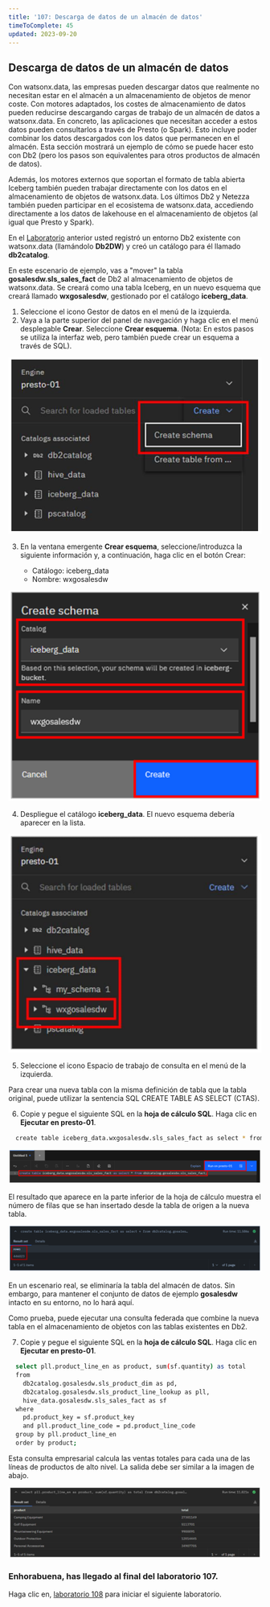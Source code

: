 ```yaml
---
title: '107: Descarga de datos de un almacén de datos'
timeToComplete: 45
updated: 2023-09-20
---
```


## Descarga de datos de un almacén de datos

Con watsonx.data, las empresas pueden descargar datos que realmente no necesitan estar en el almacén a un almacenamiento de objetos de menor coste. Con motores adaptados, los costes de almacenamiento de datos pueden reducirse descargando cargas de trabajo de un almacén de datos a watsonx.data. En concreto, las aplicaciones que necesitan acceder a estos datos pueden consultarlos a través de Presto (o Spark). Esto incluye poder combinar los datos descargados con los datos que permanecen en el almacén. Esta sección mostrará un ejemplo de cómo se puede hacer esto con Db2 (pero los pasos son equivalentes para otros productos de almacén de datos).

Además, los motores externos que soportan el formato de tabla abierta Iceberg también pueden trabajar directamente con los datos en el almacenamiento de objetos de watsonx.data. Los últimos Db2 y Netezza también pueden participar en el ecosistema de watsonx.data, accediendo directamente a los datos de lakehouse en el almacenamiento de objetos (al igual que Presto y Spark).

En el [Laboratorio](/watsonx/watsonxdata/106) anterior usted registró un entorno Db2 existente con watsonx.data (llamándolo **Db2DW**) y creó un catálogo para él llamado **db2catalog**.

En este escenario de ejemplo, vas a "mover" la tabla **gosalesdw\.sls_sales_fact** de Db2 al almacenamiento de objetos de watsonx.data. Se creará como una tabla Iceberg, en un nuevo esquema que creará llamado **wxgosalesdw**, gestionado por el catálogo **iceberg_data**.

1.  Seleccione el icono Gestor de datos en el menú de la izquierda.
2.  Vaya a la parte superior del panel de navegación y haga clic en el menú desplegable **Crear**. Seleccione **Crear esquema**. (Nota: En estos pasos se utiliza la interfaz web, pero también puede crear un esquema a través de SQL).

![](./images/107/create-schema.png)

3.  En la ventana emergente **Crear esquema**, seleccione/introduzca la siguiente información y, a continuación, haga clic en el botón Crear:

    - Catálogo: iceberg_data
    - Nombre: wxgosalesdw

![](./images/107/create-schema-save.png)

4.  Despliegue el catálogo **iceberg_data**. El nuevo esquema debería aparecer en la lista.

![](./images/107/create-schema-view.png)

5.  Seleccione el icono Espacio de trabajo de consulta en el menú de la izquierda.

Para crear una nueva tabla con la misma definición de tabla que la tabla original, puede utilizar la sentencia SQL CREATE TABLE AS SELECT (CTAS).

6.  Copie y pegue el siguiente SQL en la **hoja de cálculo SQL**. Haga clic en **Ejecutar en presto-01**.

```bash
  create table iceberg_data.wxgosalesdw.sls_sales_fact as select * from db2catalog.gosalesdw.sls_sales_fact;
```

![](./images/107/create-table.png)

El resultado que aparece en la parte inferior de la hoja de cálculo muestra el número de filas que se han insertado desde la tabla de origen a la nueva tabla.

![](./images/107/create-table-result.png)

En un escenario real, se eliminaría la tabla del almacén de datos. Sin embargo, para mantener el conjunto de datos de ejemplo **gosalesdw** intacto en su entorno, no lo hará aquí.

Como prueba, puede ejecutar una consulta federada que combine la nueva tabla en el almacenamiento de objetos con las tablas existentes en Db2.

7.  Copie y pegue el siguiente SQL en la **hoja de cálculo SQL**. Haga clic en **Ejecutar en presto-01**.

```bash
  select pll.product_line_en as product, sum(sf.quantity) as total
  from
    db2catalog.gosalesdw.sls_product_dim as pd,
    db2catalog.gosalesdw.sls_product_line_lookup as pll,
    hive_data.gosalesdw.sls_sales_fact as sf
  where
    pd.product_key = sf.product_key
    and pll.product_line_code = pd.product_line_code
  group by pll.product_line_en
  order by product;
```

Esta consulta empresarial calcula las ventas totales para cada una de las líneas de productos de alto nivel. La salida debe ser similar a la imagen de abajo.

![](./images/107/query-result.png)

### Enhorabuena, has llegado al final del laboratorio 107.

Haga clic en, [laboratorio 108](/watsonx/watsonxdata/108) para iniciar el siguiente laboratorio.
